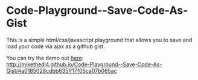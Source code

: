 # Code-Playground--Save-Code-As-Gist
This is a simple html/css/javascript playground that allows you to save and load your code via ajax as a github gist.

You can try the demo out [here](http://mikethedj4.github.io/Code-Playground--Save-Code-As-Gist/#a0185028cdbb635ff17f05ca07b065ac):  
http://mikethedj4.github.io/Code-Playground--Save-Code-As-Gist/#a0185028cdbb635ff17f05ca07b065ac

